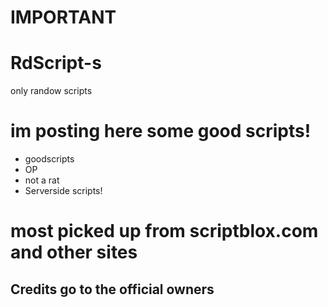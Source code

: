 # IMPORTANT

# RdScript-s
only randow scripts
# im posting here some good scripts!

+ goodscripts
+ OP
+ not a rat
+ Serverside scripts!
  



# most picked up from scriptblox.com and other sites


## Credits go to the official owners
